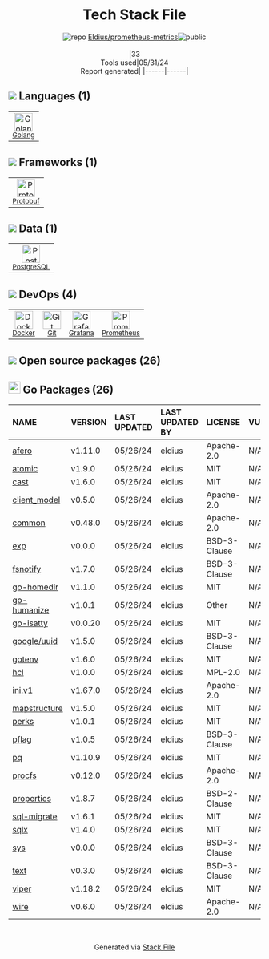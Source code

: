 <!--
&lt;--- Readme.md Snippet without images Start ---&gt;
## Tech Stack
Eldius/prometheus-metrics is built on the following main stack:

- [Golang](http://golang.org/) – Languages
- [Protobuf](https://developers.google.com/protocol-buffers/) – Serialization Frameworks
- [PostgreSQL](http://www.postgresql.org/) – Databases
- [Docker](https://www.docker.com/) – Virtual Machine Platforms & Containers
- [Grafana](http://grafana.org/) – Monitoring Tools
- [Prometheus](http://prometheus.io/) – Monitoring Tools

Full tech stack [here](/techstack.md)

&lt;--- Readme.md Snippet without images End ---&gt;

&lt;--- Readme.md Snippet with images Start ---&gt;
## Tech Stack
Eldius/prometheus-metrics is built on the following main stack:

- <img width='25' height='25' src='https://img.stackshare.io/service/1005/O6AczwfV_400x400.png' alt='Golang'/> [Golang](http://golang.org/) – Languages
- <img width='25' height='25' src='https://img.stackshare.io/service/4393/ma2jqJKH_400x400.png' alt='Protobuf'/> [Protobuf](https://developers.google.com/protocol-buffers/) – Serialization Frameworks
- <img width='25' height='25' src='https://img.stackshare.io/service/1028/ASOhU5xJ.png' alt='PostgreSQL'/> [PostgreSQL](http://www.postgresql.org/) – Databases
- <img width='25' height='25' src='https://img.stackshare.io/service/586/n4u37v9t_400x400.png' alt='Docker'/> [Docker](https://www.docker.com/) – Virtual Machine Platforms & Containers
- <img width='25' height='25' src='https://img.stackshare.io/service/2645/default_8f9d552b144493679449b16c79647da5787e808b.jpg' alt='Grafana'/> [Grafana](http://grafana.org/) – Monitoring Tools
- <img width='25' height='25' src='https://img.stackshare.io/service/2501/default_3cf1b307194b26782be5cb209d30360580ae5b3c.png' alt='Prometheus'/> [Prometheus](http://prometheus.io/) – Monitoring Tools

Full tech stack [here](/techstack.md)

&lt;--- Readme.md Snippet with images End ---&gt;
-->
<div align="center">

# Tech Stack File
![](https://img.stackshare.io/repo.svg "repo") [Eldius/prometheus-metrics](https://github.com/Eldius/prometheus-metrics)![](https://img.stackshare.io/public_badge.svg "public")
<br/><br/>
|33<br/>Tools used|05/31/24 <br/>Report generated|
|------|------|
</div>

## <img src='https://img.stackshare.io/languages.svg'/> Languages (1)
<table><tr>
  <td align='center'>
  <img width='36' height='36' src='https://img.stackshare.io/service/1005/O6AczwfV_400x400.png' alt='Golang'>
  <br>
  <sub><a href="http://golang.org/">Golang</a></sub>
  <br>
  <sub></sub>
</td>

</tr>
</table>

## <img src='https://img.stackshare.io/frameworks.svg'/> Frameworks (1)
<table><tr>
  <td align='center'>
  <img width='36' height='36' src='https://img.stackshare.io/service/4393/ma2jqJKH_400x400.png' alt='Protobuf'>
  <br>
  <sub><a href="https://developers.google.com/protocol-buffers/">Protobuf</a></sub>
  <br>
  <sub></sub>
</td>

</tr>
</table>

## <img src='https://img.stackshare.io/databases.svg'/> Data (1)
<table><tr>
  <td align='center'>
  <img width='36' height='36' src='https://img.stackshare.io/service/1028/ASOhU5xJ.png' alt='PostgreSQL'>
  <br>
  <sub><a href="http://www.postgresql.org/">PostgreSQL</a></sub>
  <br>
  <sub></sub>
</td>

</tr>
</table>

## <img src='https://img.stackshare.io/devops.svg'/> DevOps (4)
<table><tr>
  <td align='center'>
  <img width='36' height='36' src='https://img.stackshare.io/service/586/n4u37v9t_400x400.png' alt='Docker'>
  <br>
  <sub><a href="https://www.docker.com/">Docker</a></sub>
  <br>
  <sub></sub>
</td>

<td align='center'>
  <img width='36' height='36' src='https://img.stackshare.io/service/1046/git.png' alt='Git'>
  <br>
  <sub><a href="http://git-scm.com/">Git</a></sub>
  <br>
  <sub></sub>
</td>

<td align='center'>
  <img width='36' height='36' src='https://img.stackshare.io/service/2645/default_8f9d552b144493679449b16c79647da5787e808b.jpg' alt='Grafana'>
  <br>
  <sub><a href="http://grafana.org/">Grafana</a></sub>
  <br>
  <sub></sub>
</td>

<td align='center'>
  <img width='36' height='36' src='https://img.stackshare.io/service/2501/default_3cf1b307194b26782be5cb209d30360580ae5b3c.png' alt='Prometheus'>
  <br>
  <sub><a href="http://prometheus.io/">Prometheus</a></sub>
  <br>
  <sub></sub>
</td>

</tr>
</table>


## <img src='https://img.stackshare.io/group.svg' /> Open source packages (26)</h2>

## <img width='24' height='24' src='https://img.stackshare.io/service/21112/default_1346bbda8fe03e4dce5601323a3ca47a10c1ae36.png'/> Go Packages (26)

|NAME|VERSION|LAST UPDATED|LAST UPDATED BY|LICENSE|VULNERABILITIES|
|:------|:------|:------|:------|:------|:------|
|[afero](https://pkg.go.dev/github.com/spf13/afero)|v1.11.0|05/26/24|eldius |Apache-2.0|N/A|
|[atomic](https://pkg.go.dev/go.uber.org/atomic)|v1.9.0|05/26/24|eldius |MIT|N/A|
|[cast](https://pkg.go.dev/github.com/spf13/cast)|v1.6.0|05/26/24|eldius |MIT|N/A|
|[client_model](https://pkg.go.dev/github.com/prometheus/client_model)|v0.5.0|05/26/24|eldius |Apache-2.0|N/A|
|[common](https://pkg.go.dev/github.com/prometheus/common)|v0.48.0|05/26/24|eldius |Apache-2.0|N/A|
|[exp](https://pkg.go.dev/golang.org/x/exp)|v0.0.0|05/26/24|eldius |BSD-3-Clause|N/A|
|[fsnotify](https://pkg.go.dev/github.com/fsnotify/fsnotify)|v1.7.0|05/26/24|eldius |BSD-3-Clause|N/A|
|[go-homedir](https://pkg.go.dev/github.com/mitchellh/go-homedir)|v1.1.0|05/26/24|eldius |MIT|N/A|
|[go-humanize](https://pkg.go.dev/github.com/dustin/go-humanize)|v1.0.1|05/26/24|eldius |Other|N/A|
|[go-isatty](https://pkg.go.dev/github.com/mattn/go-isatty)|v0.0.20|05/26/24|eldius |MIT|N/A|
|[google/uuid](https://pkg.go.dev/github.com/google/uuid)|v1.5.0|05/26/24|eldius |BSD-3-Clause|N/A|
|[gotenv](https://pkg.go.dev/github.com/subosito/gotenv)|v1.6.0|05/26/24|eldius |MIT|N/A|
|[hcl](https://pkg.go.dev/github.com/hashicorp/hcl)|v1.0.0|05/26/24|eldius |MPL-2.0|N/A|
|[ini.v1](https://pkg.go.dev/gopkg.in/ini.v1)|v1.67.0|05/26/24|eldius |Apache-2.0|N/A|
|[mapstructure](https://pkg.go.dev/github.com/mitchellh/mapstructure)|v1.5.0|05/26/24|eldius |MIT|N/A|
|[perks](https://pkg.go.dev/github.com/beorn7/perks)|v1.0.1|05/26/24|eldius |MIT|N/A|
|[pflag](https://pkg.go.dev/github.com/spf13/pflag)|v1.0.5|05/26/24|eldius |BSD-3-Clause|N/A|
|[pq](https://pkg.go.dev/github.com/lib/pq)|v1.10.9|05/26/24|eldius |MIT|N/A|
|[procfs](https://pkg.go.dev/github.com/prometheus/procfs)|v0.12.0|05/26/24|eldius |Apache-2.0|N/A|
|[properties](https://pkg.go.dev/github.com/magiconair/properties)|v1.8.7|05/26/24|eldius |BSD-2-Clause|N/A|
|[sql-migrate](https://pkg.go.dev/github.com/rubenv/sql-migrate)|v1.6.1|05/26/24|eldius |MIT|N/A|
|[sqlx](https://pkg.go.dev/github.com/jmoiron/sqlx)|v1.4.0|05/26/24|eldius |MIT|N/A|
|[sys](https://pkg.go.dev/golang.org/x/sys)|v0.0.0|05/26/24|eldius |BSD-3-Clause|N/A|
|[text](https://pkg.go.dev/golang.org/x/text)|v0.3.0|05/26/24|eldius |BSD-3-Clause|N/A|
|[viper](https://pkg.go.dev/github.com/spf13/viper)|v1.18.2|05/26/24|eldius |MIT|N/A|
|[wire](https://pkg.go.dev/github.com/google/wire)|v0.6.0|05/26/24|eldius |Apache-2.0|N/A|

<br/>
<div align='center'>

Generated via [Stack File](https://github.com/marketplace/stack-file)
